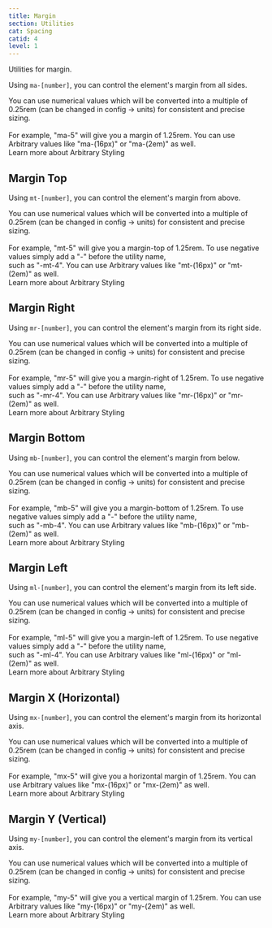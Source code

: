 ```yaml
---
title: Margin
section: Utilities
cat: Spacing
catid: 4
level: 1
---
```


Utilities for margin.

Using `ma-[number]`, you can control the element's margin from all sides.

<utldemo utl="ma" :items="['2','4','8','16']" active="2" _="(.demo) h-60">
    <div class="border:3px_solid_$c.blue">
        <div class="target-demo w-20 h-5 bg-c-primary rounded-md"></div>
    </div>    
</utldemo>

<alert-box type="info">
  <span>
    You can use numerical values which will be converted into a multiple of 0.25rem (can be changed in config → units) for consistent and precise sizing. <br> <br> For example, <span class="text-c-blue font-code">"ma-5"</span> will give you a margin of 1.25rem.
  </span>
</alert-box>

<s-box color="green:-2">
  <span>
    You can use Arbitrary values like <span class="hl">"ma-(16px)"</span> or <span class="hl">"ma-(2em)"</span> as well. <br>
    <span class="text-sm text-w-400">Learn more about <nuxt-link to="/docs/guide/arbitrary-styling">Arbitrary Styling</nuxt-link></span>
  </span>
</s-box>

## Margin Top

Using `mt-[number]`, you can control the element's margin from above.

<utldemo utl="mt" :items="['2','4','8','16']" active="2" _="(.demo) h-40">
    <div class="border-top:3px_solid_$c.blue rounded-bottom-md">
        <div class="target-demo w-20 h-5 bg-c-primary rounded-md"></div>
    </div>    
</utldemo>

<alert-box type="info">
  <span>
    You can use numerical values which will be converted into a multiple of 0.25rem (can be changed in config → units) for consistent and precise sizing. <br> <br> For example, <span class="text-c-blue font-code">"mt-5"</span> will give you a margin-top of 1.25rem.
  </span>
</alert-box>

<s-box color="blue">
  <span>
    To use negative values simply add a "-" before the utility name,<br> such as <span class="hl">"-mt-4"</span>.
  </span>
</s-box>

<s-box color="green:-2">
  <span>
    You can use Arbitrary values like <span class="hl">"mt-(16px)"</span> or <span class="hl">"mt-(2em)"</span> as well. <br>
    <span class="text-sm text-w-400">Learn more about <nuxt-link to="/docs/guide/arbitrary-styling">Arbitrary Styling</nuxt-link></span>
  </span>
</s-box>

## Margin Right

Using `mr-[number]`, you can control the element's margin from its right side.

<utldemo utl="mr" :items="['2','4','8','16']" active="2" _="(.demo) h-40">
    <div class="border-right:3px_solid_$c.blue rounded-left-md">
        <div class="target-demo w-20 h-5 bg-c-primary rounded-md"></div>
    </div>    
</utldemo>

<alert-box type="info">
  <span>
    You can use numerical values which will be converted into a multiple of 0.25rem (can be changed in config → units) for consistent and precise sizing. <br> <br> For example, <span class="text-c-blue font-code">"mr-5"</span> will give you a margin-right of 1.25rem.
  </span>
</alert-box>

<s-box color="blue">
  <span>
    To use negative values simply add a "-" before the utility name,<br> such as <span class="hl">"-mr-4"</span>.
  </span>
</s-box>

<s-box color="green:-2">
  <span>
    You can use Arbitrary values like <span class="hl">"mr-(16px)"</span> or <span class="hl">"mr-(2em)"</span> as well. <br>
    <span class="text-sm text-w-400">Learn more about <nuxt-link to="/docs/guide/arbitrary-styling">Arbitrary Styling</nuxt-link></span>
  </span>
</s-box>

## Margin Bottom

Using `mb-[number]`, you can control the element's margin from below.

<utldemo utl="mb" :items="['2','4','8','16']" active="2" _="(.demo) h-40">
    <div class="border-bottom:3px_solid_$c.blue rounded-top-md">
        <div class="target-demo w-20 h-5 bg-c-primary rounded-md"></div>
    </div>    
</utldemo>

<alert-box type="info">
  <span>
    You can use numerical values which will be converted into a multiple of 0.25rem (can be changed in config → units) for consistent and precise sizing. <br> <br> For example, <span class="text-c-blue font-code">"mb-5"</span> will give you a margin-bottom of 1.25rem.
  </span>
</alert-box>

<s-box color="blue">
  <span>
    To use negative values simply add a "-" before the utility name,<br> such as <span class="hl">"-mb-4"</span>.
  </span>
</s-box>

<s-box color="green:-2">
  <span>
    You can use Arbitrary values like <span class="hl">"mb-(16px)"</span> or <span class="hl">"mb-(2em)"</span> as well. <br>
    <span class="text-sm text-w-400">Learn more about <nuxt-link to="/docs/guide/arbitrary-styling">Arbitrary Styling</nuxt-link></span>
  </span>
</s-box>

## Margin Left

Using `ml-[number]`, you can control the element's margin from its left side.

<utldemo utl="ml" :items="['2','4','8','16']" active="2" _="(.demo) h-40">
    <div class="border-left:3px_solid_$c.blue rounded-right-md">
        <div class="target-demo w-20 h-5 bg-c-primary rounded-md"></div>
    </div>    
</utldemo>

<alert-box type="info">
  <span>
    You can use numerical values which will be converted into a multiple of 0.25rem (can be changed in config → units) for consistent and precise sizing. <br> <br> For example, <span class="text-c-blue font-code">"ml-5"</span> will give you a margin-left of 1.25rem.
  </span>
</alert-box>

<s-box color="blue">
  <span>
    To use negative values simply add a "-" before the utility name,<br> such as <span class="hl">"-ml-4"</span>.
  </span>
</s-box>

<s-box color="green:-2">
  <span>
    You can use Arbitrary values like <span class="hl">"ml-(16px)"</span> or <span class="hl">"ml-(2em)"</span> as well. <br>
    <span class="text-sm text-w-400">Learn more about <nuxt-link to="/docs/guide/arbitrary-styling">Arbitrary Styling</nuxt-link></span>
  </span>
</s-box>

## Margin X (Horizontal)

Using `mx-[number]`, you can control the element's margin from its horizontal axis.

<utldemo utl="mx" :items="['2','4','8','16']" active="2" _="(.demo) h-40">
    <div class="border:3px_solid_$c.blue border-top-0 border-bottom-0">
        <div class="target-demo w-20 h-5 bg-c-primary rounded-md"></div>
    </div>    
</utldemo>

<alert-box type="info">
  <span>
    You can use numerical values which will be converted into a multiple of 0.25rem (can be changed in config → units) for consistent and precise sizing. <br> <br> For example, <span class="text-c-blue font-code">"mx-5"</span> will give you a horizontal margin of 1.25rem.
  </span>
</alert-box>

<s-box color="green:-2">
  <span>
    You can use Arbitrary values like <span class="hl">"mx-(16px)"</span> or <span class="hl">"mx-(2em)"</span> as well. <br>
    <span class="text-sm text-w-400">Learn more about <nuxt-link to="/docs/guide/arbitrary-styling">Arbitrary Styling</nuxt-link></span>
  </span>
</s-box>

## Margin Y (Vertical)

Using `my-[number]`, you can control the element's margin from its vertical axis.

<utldemo utl="my" :items="['2','4','8','16']" active="2" _="(.demo) h-45">
    <div class="border:3px_solid_$c.blue border-right-0 border-left-0">
        <div class="target-demo w-20 h-5 bg-c-primary rounded-md"></div>
    </div>    
</utldemo>

<alert-box type="info">
  <span>
    You can use numerical values which will be converted into a multiple of 0.25rem (can be changed in config → units) for consistent and precise sizing. <br> <br> For example, <span class="text-c-blue font-code">"my-5"</span> will give you a vertical margin of 1.25rem.
  </span>
</alert-box>

<s-box color="green:-2">
  <span>
    You can use Arbitrary values like <span class="hl">"my-(16px)"</span> or <span class="hl">"my-(2em)"</span> as well. <br>
    <span class="text-sm text-w-400">Learn more about <nuxt-link to="/docs/guide/arbitrary-styling">Arbitrary Styling</nuxt-link></span>
  </span>
</s-box>
